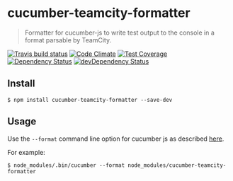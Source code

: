 # cucumber-teamcity-formatter

> Formatter for cucumber-js to write test output to the console in a format parsable by TeamCity.

[![Travis build status](http://img.shields.io/travis/bingnz/cucumber-teamcity-formatter.svg?style=flat)](https://travis-ci.org/bingnz/cucumber-teamcity-formatter)
[![Code Climate](https://codeclimate.com/github/bingnz/cucumber-teamcity-formatter/badges/gpa.svg)](https://codeclimate.com/github/bingnz/cucumber-teamcity-formatter)
[![Test Coverage](https://codeclimate.com/github/bingnz/cucumber-teamcity-formatter/badges/coverage.svg)](https://codeclimate.com/github/bingnz/cucumber-teamcity-formatter)
[![Dependency Status](https://david-dm.org/bingnz/cucumber-teamcity-formatter.svg)](https://david-dm.org/bingnz/cucumber-teamcity-formatter)
[![devDependency Status](https://david-dm.org/bingnz/cucumber-teamcity-formatter/dev-status.svg)](https://david-dm.org/bingnz/cucumber-teamcity-formatter#info=devDependencies) 

## Install

```
$ npm install cucumber-teamcity-formatter --save-dev
```


## Usage

Use the `--format` command line option for cucumber js as described [here](https://github.com/cucumber/cucumber-js/blob/master/docs/cli.md#formats).

For example:
```
$ node_modules/.bin/cucumber --format node_modules/cucumber-teamcity-formatter
```
